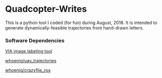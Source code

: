 # Quadcopter-Writes

This is a python tool I coded (for fun) during August, 2018. It is intended to generate dynamically-feasible trajectories from hand-drawn letters. 

### Software Dependencies

[VIA image labeling tool](http://www.robots.ox.ac.uk/~vgg/software/via/)

[whoenig/uav_trajectories](https://github.com/whoenig/uav_trajectories)

[whoenig/crazyflie_ros](https://github.com/whoenig/crazyflie_ros)



